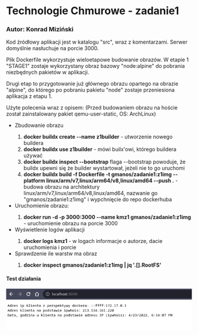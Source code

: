 <h1>Technologie Chmurowe - zadanie1</h1>

<h3>Autor: Konrad Miziński</h3>

Kod źródłowy aplikacji jest w katalogu "src", wraz z komentarzami.
Serwer domyślnie nasłuchuje na porcie 3000.

Plik Dockerfile wykorzystuje wieloetapowe budowanie obrazów.
W etapie 1 "STAGE1" zostaje wykorzystany obraz bazowy "node:alpine"
do pobrania niezbędnych pakietów w aplikacji.

Drugi etap to przygotowanie już głównego obrazu opartego na obrazie "alpine",
do którego po pobraniu pakietu "node" zostaje przeniesiona aplikacja z etapu 1.

Użyte polecenia wraz z opisem:
(Przed budowaniem obrazu na hoście został zainstalowany pakiet qemu-user-static, OS: ArchLinux)

<ul>
<li>Zbudowanie obrazu</li>
<ol>
<li><b>docker buildx create --name z1builder</b> - utworzenie nowego buildera</li>
<li><b>docker buildx use z1builder</b> - mówi builx'owi, którego buildera używać</li>
<li><b>docker buildx inspect --bootstrap</b> flaga --bootstrap powoduje, że buildx upewni się że builder wystartował, jeżeli nie to go uruchomi</li>
<li><b>docker buildx build -f Dockerfile -t gmanos/zadanie1:z1img --platform linux/arm/v7,linux/arm64/v8,linux/amd64 --push .</b> - budowa obrazu na architektury linux/arm/v7,linux/arm64/v8,linux/amd64, nazwanie go "gmanos/zadanie1:z1img" i wypchnięcie do repo dockerhuba</li>
</ol>

<li> Uruchomienie obrazu:</li>
<ol>
<li><b>docker run -d -p 3000:3000 --name kmz1 gmanos/zadanie1:z1img</b> - uruchomienie obrazu na porcie 3000</li>
</ol>
<li> Wyświetlenie logów aplikacji</li>
<ol>
<li><b> docker logs kmz1</b> - w logach informacje o autorze, dacie uruchomienia i porcie</li>
</ol>
<li> Sprawdzenie ile warstw ma obraz</li>
<ol>
<li><b>docker inspect gmanos/zadanie1:z1img | jq '.[].RootFS'</b></li>
</ol>
</ul>

<h4>Test działania</h4>
<img src="images/test_aplikacji.png" />